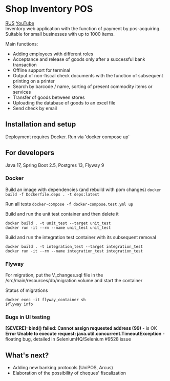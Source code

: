# Shop Inventory POS
[RUS](./README.RUS.md) [YouTube](https://youtu.be/SxvctngGpFo)  
Inventory web application with the function of payment by pos-acquiring. Suitable for small businesses with up to 1000 items.

Main functions:
- Adding employees with different roles
- Acceptance and release of goods only after a successful bank transaction
- Offline support for terminal
- Output of non-fiscal check documents with the function of subsequent printing on a printer
- Search by barcode / name, sorting of present commodity items or services
- Transfer of goods between stores
- Uploading the database of goods to an excel file
- Send check by email

## Installation and setup
Deployment requires Docker. Run via 'docker compose up'

## For developers
Java 17, Spring Boot 2.5, Postgres 13, Flyway 9

### Docker
Build an image with dependencies (and rebuild with pom changes) `docker build -f Dockerfile.deps . -t deps:latest`

Run all tests `docker-compose -f docker-compose.test.yml up`

Build and run the unit test container and then delete it  
```
docker build . -t unit_test --target unit_test  
docker run -it --rm --name unit_test unit_test
```

Build and run the integration test container with its subsequent removal  
```
docker build . -t integration_test --target integration_test  
docker run -it --rm --name integration_test integration_test
```
### Flyway
For migration, put the V_changes.sql file in the /src/main/resources/db/migration volume and start the container

Status of migrations  
```
docker exec -it flyway_container sh  
$flyway info
```

### Bugs in UI testing
**[SEVERE]: bind() failed: Cannot assign requested address (99)** - is OK  
**Error Unable to execute request: java.util.concurrent.TimeoutException** - floating bug, detailed in SeleniumHQ/Selenium #9528 issue

## What's next?
- Adding new banking protocols (UniPOS, Arcus)
- Elaboration of the possibility of cheques' fiscalization
